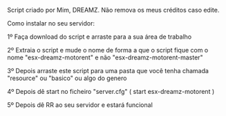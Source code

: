 Script criado por Mim, DREAMZ. Não remova os meus créditos caso edite.

Como instalar no seu servidor:

1º Faça download do script e arraste para a sua área de trabalho

2º Extraia o script e mude o nome de forma a que o script fique com o nome "esx-dreamz-motorent" e não "esx-dreamz-motorent-master"

3º Depois arraste este script para uma pasta que você tenha chamada "resource" ou "basico" ou algo do genero

4º Depois dê start no ficheiro "server.cfg" ( start esx-dreamz-motorent )

5º Depois dê RR ao seu servidor e estará funcional
